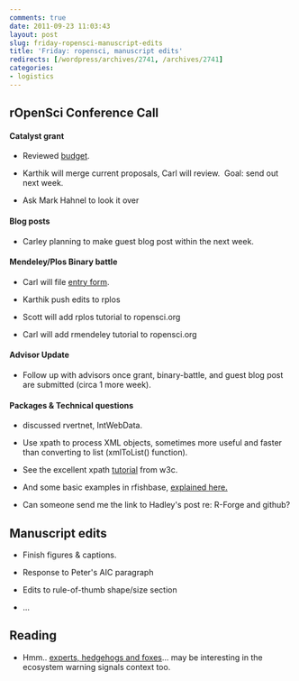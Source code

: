```yaml
---
comments: true
date: 2011-09-23 11:03:43
layout: post
slug: friday-ropensci-manuscript-edits
title: 'Friday: ropensci, manuscript edits'
redirects: [/wordpress/archives/2741, /archives/2741]
categories:
- logistics
---
```


## rOpenSci Conference Call




#### Catalyst grant





	
  * Reviewed [budget](https://docs.google.com/spreadsheet/ccc?key=0AkEIu-KKuNnqdHF4b2xDS3JXWDlIMmgwY182bmRReWc&hl=en_US#gid=0).

	
  * Karthik will merge current proposals, Carl will review.  Goal: send out next week.

	
  * Ask Mark Hahnel to look it over




#### Blog posts





	
  * Carley planning to make guest blog post within the next week.




#### Mendeley/Plos Binary battle





	
  * Carl will file [entry form](http://dev.mendeley.com/binary-battle-entry/).

	
  * Karthik push edits to rplos

	
  * Scott will add rplos tutorial to ropensci.org

	
  * Carl will add rmendeley tutorial to ropensci.org




#### Advisor Update





	
  * Follow up with advisors once grant, binary-battle, and guest blog post are submitted (circa 1 more week).




#### Packages & Technical questions





	
  * discussed rvertnet, IntWebData.



	
  * Use xpath to process XML objects, sometimes more useful and faster than converting to list (xmlToList() function).

	
  * See the excellent xpath [tutorial](http://www.w3schools.com/xpath/default.asp) from w3c.

	
  * And some basic examples in rfishbase, [explained here.](http://www.carlboettiger.info/archives/2745)

	
  * Can someone send me the link to Hadley's post re: R-Forge and github?




## Manuscript edits





	
  * Finish figures & captions.

	
  * Response to Peter's AIC paragraph

	
  * Edits to rule-of-thumb shape/size section

	
  * ...





## Reading





	
  * Hmm.. [experts, hedgehogs and foxes](http://blogs.ft.com/gavyndavies/2011/02/10/why-cant-economists-predict-disruptive-events/)... may be interesting in the ecosystem warning signals context too.


